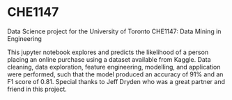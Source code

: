 # CHE1147

Data Science project for the University of Toronto CHE1147: Data Mining in Engineering

This jupyter notebook explores and predicts the likelihood of a person placing an online purchase using a dataset available from Kaggle. Data cleaning, data exploration, feature engineering, modelling, and application were performed, such that the model produced an accuracy of 91% and an F1 score of 0.81. Special thanks to Jeff Dryden who was a great partner and friend in this project.
